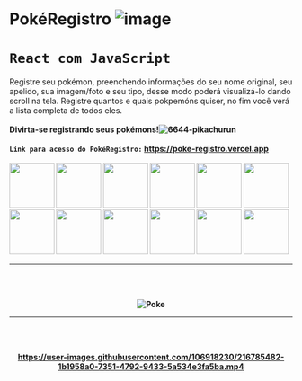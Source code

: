 # PokéRegistro ![image](https://user-images.githubusercontent.com/106918230/216780753-454da1a6-d634-40bd-b15e-409f7f7bd65a.png)

# `React com JavaScript`
Registre seu pokémon, preenchendo informações do seu nome original, seu apelido, sua imagem/foto e seu tipo, desse modo poderá visualizá-lo dando scroll na tela. Registre quantos e quais pokpemóns quiser, no fim você verá a lista completa de todos eles.
<br>
<br>
<strong>Divirta-se registrando seus pokémons!![6644-pikachurun](https://user-images.githubusercontent.com/106918230/216781656-9762c284-68f7-4cab-a13c-4bc40fc6b8a0.gif)
<strong/>
<br>
<br>
`Link para acesso do PokéRegistro:` https://poke-registro.vercel.app
<br>
<br>
<img src="https://assets.pokemon.com/assets/cms2/img/pokedex/full/025.png" width=80 height=80> 
<img src="https://assets.pokemon.com/assets/cms2/img/pokedex/site_search/252.png" width=80 height=80> 
<img src="https://assets.pokemon.com/assets/cms2/img/pokedex/detail/390.png" width=80 height=80> 
<img src="https://assets.pokemon.com/assets/cms2/img/pokedex/detail/728.png" width=80 height=80> 
<img src="https://assets.pokemon.com/assets/cms2/img/pokedex/site_search/125.png" width=80 height=80> 
<img src="https://assets.pokemon.com/assets/cms2/img/pokedex/site_search/350.png" width=80 height=80> 
<img src="https://assets.pokemon.com/assets/cms2/img/pokedex/site_search/155.png" width=80 height=80> 
<img src="https://assets.pokemon.com/assets/cms2/img/pokedex/site_search/501.png" width=80 height=80> 
<img src="https://assets.pokemon.com/assets/cms2/img/pokedex/site_search/151.png" width=80 height=80> 
<img src="https://assets.pokemon.com/assets/cms2/img/pokedex/site_search/077.png" width=80 height=80> 
<img src="https://assets.pokemon.com/assets/cms2/img/pokedex/site_search/650.png" width=80 height=80> 
<img src="https://assets.pokemon.com/assets/cms2/img/pokedex/site_search/447.png" width=80 height=80> 
<hr>
<br>
<br>

<div align="center">

![Poke](https://user-images.githubusercontent.com/106918230/216784955-b8014a16-8eff-4202-afbd-3f3aaae1be3b.png)
<div/>

<hr>
<br>
<br>













https://user-images.githubusercontent.com/106918230/216785482-1b1958a0-7351-4792-9433-5a534e3fa5ba.mp4







